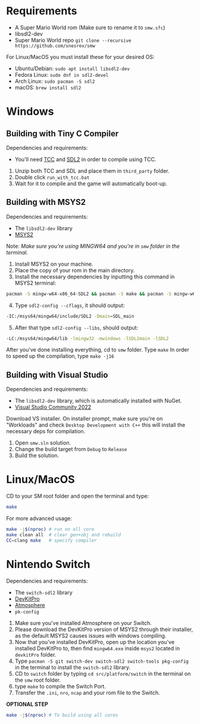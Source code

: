 # Requirements
  * A Super Mario World rom (Make sure to rename it to `smw.sfc`)
  * libsdl2-dev
  * Super Mario World repo `git clone --recursive https://github.com/snesrev/smw`
  
 For Linux/MacOS you must install these for your desired OS:
 * Ubuntu/Debian: `sudo apt install libsdl2-dev`
 * Fedora Linux: `sudo dnf in sdl2-devel`
 * Arch Linux: `sudo pacman -S sdl2`
 * macOS: `brew install sdl2`

# Windows

## Building with Tiny C Compiler

 Dependencies and requirements:
 * You'll need [TCC](https://github.com/FitzRoyX/tinycc/releases/download/tcc_20230519/tcc_20230519.zip) and [SDL2](https://github.com/libsdl-org/SDL/releases/download/release-2.26.5/SDL2-devel-2.26.5-VC.zip) in order to compile using TCC.

1. Unzip both TCC and SDL and place them in `third_party` folder.
2. Double click `run_with_tcc.bat`
3. Wait for it to compile and the game will automatically boot-up.

## Building with MSYS2

Dependencies and requirements:

  * The `libsdl2-dev` library
  * [MSYS2](https://www.msys2.org)
  
Note: *Make sure you're using MINGW64 and you're in `smw` folder in the terminal.*

1. Install MSYS2 on your machine.
2. Place the copy of your rom in the main directory.
3. Install the necessary dependencies by inputting this command in MSYS2 terminal:

```sh
pacman -S mingw-w64-x86_64-SDL2 && pacman -S make && pacman -S mingw-w64-x86_64-gcc
```
4. Type `sdl2-config --cflags`, it should output:
```sh
-IC:/msys64/mingw64/include/SDL2 -Dmain=SDL_main
```
5. After that type `sdl2-config --libs`, should output:
```sh
-LC:/msys64/mingw64/lib -lmingw32 -mwindows -lSDL2main -lSDL2
```

After you've done installing everything, cd to `smw` folder. Type `make`
In order to speed up the compilation, type `make -j16`

## Building with Visual Studio

Dependencies and requirements:
 * The `libsdl2-dev` library, which is automatically installed with NuGet.
 * [Visual Studio Community 2022](https://visualstudio.microsoft.com)

Download VS installer. On installer prompt, make sure you're on "Workloads" and check `Desktop Development with C++` this will install the necessary deps for compilation.

1. Open `smw.sln` solution.
2. Change the build target from `Debug` to `Release`
3. Build the solution.

# Linux/MacOS

CD to your SM root folder and open the terminal and type:
```sh
make
```

For more advanced usage:
```sh
make -j$(nproc) # run on all core
make clean all  # clear gen+obj and rebuild
CC=clang make   # specify compiler
```

# Nintendo Switch

Dependencies and requirements:

  * The `switch-sdl2` library
  * [DevKitPro](https://github.com/devkitPro/installer)
  * [Atmosphere](https://github.com/Atmosphere-NX/Atmosphere)
  * `pk-config`
  
1. Make sure you've installed Atmosphere on your Switch.
2. Please download the DevKitPro version of MSYS2 through their installer, as the default MSYS2 causes issues with windows compiling.
3. Now that you've installed DevKitPro, open up the location you've installed DevKitPro to, then find `mingw64.exe` inside `msys2` located in `devkitPro` folder.
4. Type `pacman -S git switch-dev switch-sdl2 switch-tools pkg-config` in the terminal to install the `switch-sdl2` library.
5. CD to `switch` folder by typing `cd src/platform/switch` in the terminal on the `smw` root folder.
6. type `make` to compile the Switch Port.
7. Transfer the `.ini`, `nro`, `ncap` and your rom file to the Switch.

**OPTIONAL STEP**

```sh
make -j$(nproc) # To build using all cores
```
